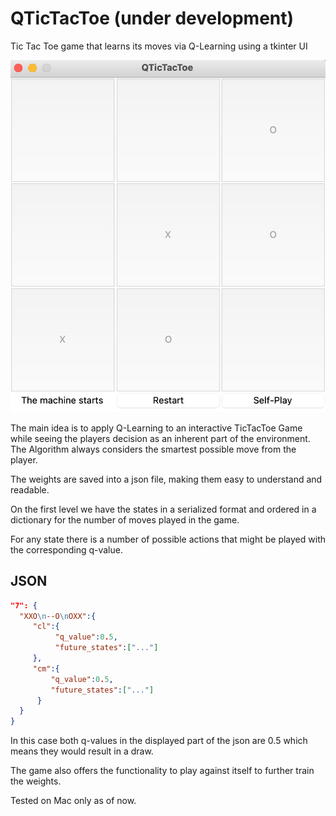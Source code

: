# QTicTacToe (under development)
Tic Tac Toe game that learns its moves via Q-Learning using a tkinter UI

![QTicTacToe Screenshot](https://github.com/tonda-che/QTicTacToe/blob/main/readme_pics/screenshot.jpg?raw=true)

The main idea is to apply Q-Learning to an interactive TicTacToe Game while seeing the players decision as an inherent part of the environment. The Algorithm always considers the smartest possible move from the player.

The weights are saved into a json file, making them easy to understand and readable.

On the first level we have the states in a serialized format and ordered in a dictionary for the number of moves played in the game.

For any state there is a number of possible actions that might be played with the corresponding q-value.

JSON
----

```json
"7": {
  "XXO\n--O\nOXX":{
     "cl":{
          "q_value":0.5,
          "future_states":["..."]
     },
     "cm":{
         "q_value":0.5,
         "future_states":["..."]
      }
  }
}
```

In this case both q-values in the displayed part of the json are 0.5 which means they would result in a draw.

The game also offers the functionality to play against itself to further train the weights.

Tested on Mac only as of now.
